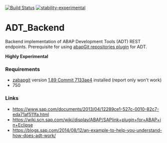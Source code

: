 [![Build Status](https://travis-ci.org/abapGit/ADT_Backend.svg?branch=master)](https://travis-ci.org/abapGit/ADT_Backend) [![stability-experimental](https://img.shields.io/badge/stability-experimental-orange.svg)](https://github.com/emersion/stability-badges#experimental)

# ADT_Backend

Backend implementation of ABAP Development Tools (ADT) REST endpoints. Prerequisite for using [abapGit repositories plugin](https://eclipse.abapgit.org/updatesite/) for ADT.

**Highly Experimental**

### Requirements

- [zabapgit](https://github.com/larshp/abapGit) version [1.89 Commit 7133ae4](https://github.com/larshp/abapGit/commit/7133ae4b2908c5526f666bbd9d7a806b012993d2) installed (report only won't work)
- 750

### Links

- https://www.sap.com/documents/2013/04/12289ce1-527c-0010-82c7-eda71af511fa.html
- https://wiki.scn.sap.com/wiki/display/ABAP/SAPlink+plugin+for+ABAP+in+Eclipse
- https://blogs.sap.com/2014/08/12/an-example-to-help-you-understand-how-does-adt-work/
